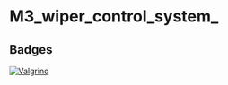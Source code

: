 # M3_wiper_control_system_
## Badges
[![Valgrind](https://github.com/tejaswipriyanka/M3_wiper_control_system_/actions/workflows/Valgrind.yml/badge.svg)](https://github.com/tejaswipriyanka/M3_wiper_control_system_/actions/workflows/Valgrind.yml)
